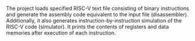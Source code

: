 The project loads specified RISC-V text file consisting of binary instructions and generate the assembly code equivalent to the input file (disassembler).
Additionally, it also generates instruction-by-instruction simulation of the RISC-V code (simulator). It prints the contents of registers and data memories after execution of each instruction.


